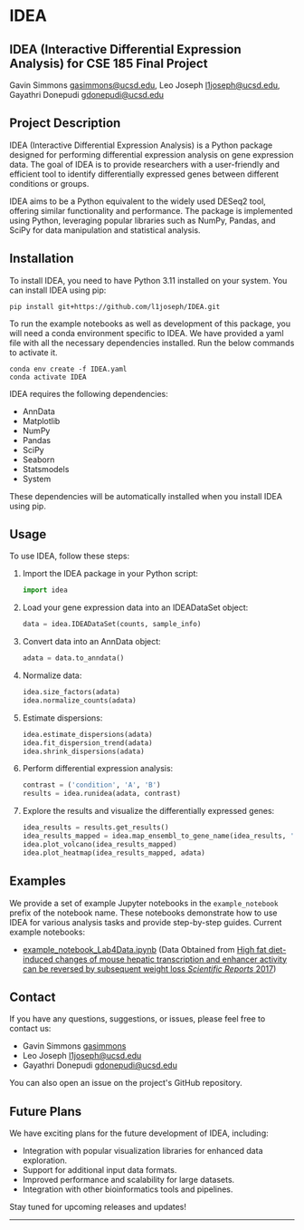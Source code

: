 # IDEA

## IDEA (Interactive Differential Expression Analysis) for CSE 185 Final Project

Gavin Simmons [gasimmons@ucsd.edu](mailto:gasimmons@ucsd.edu), Leo Joseph [l1joseph@ucsd.edu](mailto:l1joseph@ucsd.edu), Gayathri Donepudi [gdonepudi@ucsd.edu](mailto:gdonepudi@ucsd.edu)

## Project Description

IDEA (Interactive Differential Expression Analysis) is a Python package designed for performing differential expression analysis on gene expression data. The goal of IDEA is to provide researchers with a user-friendly and efficient tool to identify differentially expressed genes between different conditions or groups.

IDEA aims to be a Python equivalent to the widely used DESeq2 tool, offering similar functionality and performance. The package is implemented using Python, leveraging popular libraries such as NumPy, Pandas, and SciPy for data manipulation and statistical analysis.

## Installation

To install IDEA, you need to have Python 3.11 installed on your system. You can install IDEA using pip:

```
pip install git+https://github.com/l1joseph/IDEA.git
```

To run the example notebooks as well as development of this package, you will need a conda environment specific to IDEA. We have provided a yaml file with all the necessary dependencies installed. Run the below commands to activate it.

```
conda env create -f IDEA.yaml
conda activate IDEA
```

IDEA requires the following dependencies:

- AnnData
- Matplotlib
- NumPy
- Pandas
- SciPy
- Seaborn
- Statsmodels
- System

These dependencies will be automatically installed when you install IDEA using pip.

## Usage

To use IDEA, follow these steps:

1. Import the IDEA package in your Python script:

   ```python
   import idea
   ```

2. Load your gene expression data into an IDEADataSet object:

   ```python
   data = idea.IDEADataSet(counts, sample_info)
   ```

3. Convert data into an AnnData object:

   ```python
   adata = data.to_anndata()
   ```

4. Normalize data:

   ```python
   idea.size_factors(adata)
   idea.normalize_counts(adata)
   ```

5. Estimate dispersions:

   ```python
   idea.estimate_dispersions(adata)
   idea.fit_dispersion_trend(adata)
   idea.shrink_dispersions(adata)
   ```

6. Perform differential expression analysis:

   ```python
   contrast = ('condition', 'A', 'B')
   results = idea.runidea(adata, contrast)
   ```

7. Explore the results and visualize the differentially expressed genes:
   ```python
   idea_results = results.get_results()
   idea_results_mapped = idea.map_ensembl_to_gene_name(idea_results, 'path_to_file_with_gene_names')
   idea.plot_volcano(idea_results_mapped)
   idea.plot_heatmap(idea_results_mapped, adata)
   ```

## Examples

We provide a set of example Jupyter notebooks in the `example_notebook` prefix of the notebook name. These notebooks demonstrate how to use IDEA for various analysis tasks and provide step-by-step guides.
Current example notebooks:

- [example_notebook_Lab4Data.ipynb](example_notebook_Lab4Data.ipynb) (Data Obtained from [High fat diet-induced changes of mouse hepatic transcription and enhancer activity can be reversed by subsequent weight loss *Scientific Reports* 2017](https://www.nature.com/articles/srep40220.pdf))


## Contact

If you have any questions, suggestions, or issues, please feel free to contact us:

- Gavin Simmons [gasimmons](mailto:gasimmons@ucsd.edu)
- Leo Joseph [l1joseph@ucsd.edu](mailto:l1joseph@ucsd.edu)
- Gayathri Donepudi [gdonepudi@ucsd.edu](mailto:gdonepudi@ucsd.edu)

You can also open an issue on the project's GitHub repository.


## Future Plans

We have exciting plans for the future development of IDEA, including:

- Integration with popular visualization libraries for enhanced data exploration.
- Support for additional input data formats.
- Improved performance and scalability for large datasets.
- Integration with other bioinformatics tools and pipelines.

Stay tuned for upcoming releases and updates!

---
